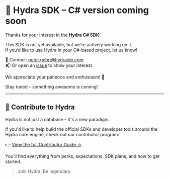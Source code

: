 # 🚀 Hydra SDK – C# version coming soon

Thanks for your interest in the **Hydra C# SDK**!

This SDK is not yet available, but we’re actively working on it.  
If you’d like to use Hydra in your C#-based project, let us know!

📩 Contact: [peter.gebri@hydraide.com](mailto:peter.gebri@hydraide.com)  
📬 Or open an [issue](https://github.com/hydraide/hydraide/issues) to show your interest.

We appreciate your patience and enthusiasm! 🙏

Stay tuned – something awesome is coming!

---

## 🤝 Contribute to Hydra

Hydra is not just a database – it's a new paradigm.

If you'd like to help build the official SDKs and developer tools around the Hydra core engine, check out our contributor program:

👉 [View the full Contributor Guide →](./CONTRIBUTOR.md)

You'll find everything from perks, expectations, SDK plans, and how to get started.

> Join Hydra. Be legendary.

